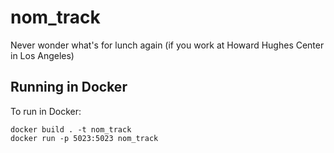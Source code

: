 # nom_track
Never wonder what's for lunch again (if you work at Howard Hughes Center in Los Angeles)

## Running in Docker
To run in Docker:
```aidl
docker build . -t nom_track
docker run -p 5023:5023 nom_track
```
